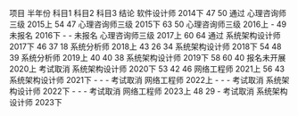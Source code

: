 项目            半年份      科目1   科目2   科目3   结论
软件设计师      2014下      47      50              通过
心理咨询师三级  2015上      54      47
心理咨询师三级  2015下      63      50
心理咨询师三级  2016上      -       49
未报名         2016下       -       -              未报名
心理咨询师三级  2017上      60      64              通过
系统架构设计师  2017下      46      37     18
系统分析师      2018上      43      26     34
系统架构设计师  2018下      54      48     39
系统分析师      2019上      40      40     38
系统架构设计师  2019下      58      60     40
报名未开展      2020上                              考试取消
系统架构设计师  2020下      53      42     46
网络工程师      2021上      56      43
系统架构设计师  2021下      -       -       -       考试取消
网络工程师      2022上      -       -       -       考试取消
系统架构设计师  2022下      -       -       -       考试取消
网络工程师      2023上      48      29      -       考试取消
系统架构设计师  2023下